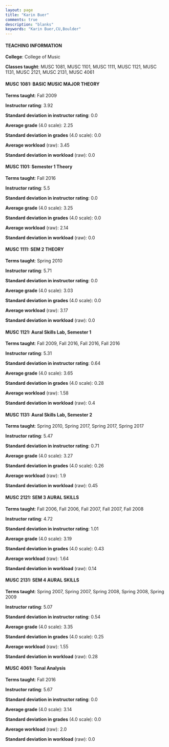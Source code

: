 ```yaml
---
layout: page
title: "Karin Buer" 
comments: true
description: "blanks"
keywords: "Karin Buer,CU,Boulder"
---
```

<head>
<script src="https://ajax.googleapis.com/ajax/libs/jquery/2.1.3/jquery.min.js"></script>
<script src="https://dl.dropboxusercontent.com/s/pc42nxpaw1ea4o9/highcharts.js?dl=0"></script>
<!-- <script src="../assets/js/highcharts.js"></script> -->
<style type="text/css">@font-face {
	font-family: "Bebas Neue";
	src: url(https://www.filehosting.org/file/details/544349/BebasNeue Regular.otf) format("opentype");
	}
	h1.Bebas { 
		font-family: "Bebas Neue", Verdana, Tahoma;
	}
</style>
</head>
	   
#### TEACHING INFORMATION

**College**: College of Music

**Classes taught**: MUSC 1081, MUSC 1101, MUSC 1111, MUSC 1121, MUSC 1131, MUSC 2121, MUSC 2131, MUSC 4061

#### MUSC 1081: BASIC MUSIC MAJOR THEORY

**Terms taught**: Fall 2009

**Instructor rating**: 3.92

**Standard deviation in instructor rating**: 0.0

**Average grade** (4.0 scale): 2.25

**Standard deviation in grades** (4.0 scale): 0.0

**Average workload** (raw): 3.45

**Standard deviation in workload** (raw): 0.0

#### MUSC 1101: Semester 1 Theory

**Terms taught**: Fall 2016

**Instructor rating**: 5.5

**Standard deviation in instructor rating**: 0.0

**Average grade** (4.0 scale): 3.25

**Standard deviation in grades** (4.0 scale): 0.0

**Average workload** (raw): 2.14

**Standard deviation in workload** (raw): 0.0

#### MUSC 1111: SEM 2 THEORY

**Terms taught**: Spring 2010

**Instructor rating**: 5.71

**Standard deviation in instructor rating**: 0.0

**Average grade** (4.0 scale): 3.03

**Standard deviation in grades** (4.0 scale): 0.0

**Average workload** (raw): 3.17

**Standard deviation in workload** (raw): 0.0

#### MUSC 1121: Aural Skills Lab, Semester 1

**Terms taught**: Fall 2009, Fall 2016, Fall 2016, Fall 2016

**Instructor rating**: 5.31

**Standard deviation in instructor rating**: 0.64

**Average grade** (4.0 scale): 3.65

**Standard deviation in grades** (4.0 scale): 0.28

**Average workload** (raw): 1.58

**Standard deviation in workload** (raw): 0.4

#### MUSC 1131: Aural Skills Lab, Semester 2

**Terms taught**: Spring 2010, Spring 2017, Spring 2017, Spring 2017

**Instructor rating**: 5.47

**Standard deviation in instructor rating**: 0.71

**Average grade** (4.0 scale): 3.27

**Standard deviation in grades** (4.0 scale): 0.26

**Average workload** (raw): 1.9

**Standard deviation in workload** (raw): 0.45

#### MUSC 2121: SEM 3 AURAL SKILLS

**Terms taught**: Fall 2006, Fall 2006, Fall 2007, Fall 2007, Fall 2008

**Instructor rating**: 4.72

**Standard deviation in instructor rating**: 1.01

**Average grade** (4.0 scale): 3.19

**Standard deviation in grades** (4.0 scale): 0.43

**Average workload** (raw): 1.64

**Standard deviation in workload** (raw): 0.14

#### MUSC 2131: SEM 4 AURAL SKILLS

**Terms taught**: Spring 2007, Spring 2007, Spring 2008, Spring 2008, Spring 2009

**Instructor rating**: 5.07

**Standard deviation in instructor rating**: 0.54

**Average grade** (4.0 scale): 3.35

**Standard deviation in grades** (4.0 scale): 0.25

**Average workload** (raw): 1.55

**Standard deviation in workload** (raw): 0.28

#### MUSC 4061: Tonal Analysis

**Terms taught**: Fall 2016

**Instructor rating**: 5.67

**Standard deviation in instructor rating**: 0.0

**Average grade** (4.0 scale): 3.14

**Standard deviation in grades** (4.0 scale): 0.0

**Average workload** (raw): 2.0

**Standard deviation in workload** (raw): 0.0

